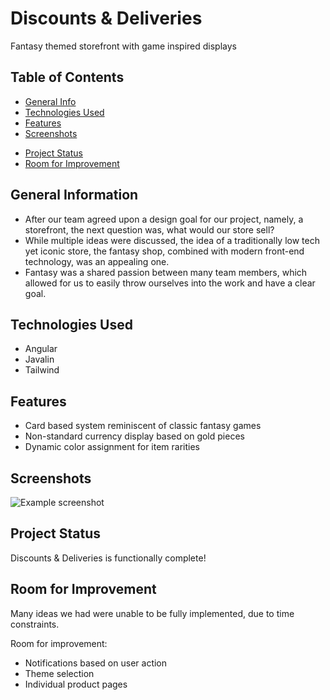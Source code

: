 # Discounts & Deliveries
Fantasy themed storefront with game inspired displays

## Table of Contents
* [General Info](#general-information)
* [Technologies Used](#technologies-used)
* [Features](#features)
* [Screenshots](#screenshots)
<!-- * [Setup](#setup)
* [Usage](#usage) -->
* [Project Status](#project-status)
* [Room for Improvement](#room-for-improvement)
<!-- * [Acknowledgements](#acknowledgements)
* [Contact](#contact) -->
<!-- * [License](#license) -->


## General Information
- After our team agreed upon a design goal for our project, namely, a storefront, the next question was, what would our store sell?
- While multiple ideas were discussed, the idea of a traditionally low tech yet iconic store, the fantasy shop, combined with modern front-end technology, was an appealing one.
- Fantasy was a shared passion between many team members, which allowed for us to easily throw ourselves into the work and have a clear goal.
<!-- You don't have to answer all the questions - just the ones relevant to your project. -->


## Technologies Used
- Angular
- Javalin
- Tailwind


## Features
- Card based system reminiscent of classic fantasy games
- Non-standard currency display based on gold pieces
- Dynamic color assignment for item rarities


## Screenshots
![Example screenshot](./img/screenshot.png)
<!-- If you have screenshots you'd like to share, include them here. -->


<!-- ## Setup
What are the project requirements/dependencies? Where are they listed? A requirements.txt or a Pipfile.lock file perhaps? Where is it located?

Proceed to describe how to install / setup one's local environment / get started with the project.


## Usage
How does one go about using it?
Provide various use cases and code examples here.

write-your-code-here -->


## Project Status
Discounts & Deliveries is functionally complete!


## Room for Improvement
Many ideas we had were unable to be fully implemented, due to time constraints.

Room for improvement:
- Notifications based on user action
- Theme selection
- Individual product pages


<!-- ## Acknowledgements
Give credit here.
- This project was inspired by...
- This project was based on [this tutorial](https://www.example.com).
- Many thanks to...


## Contact
Created by [@flynerdpl](https://www.flynerd.pl/) - feel free to contact me! -->


<!-- Optional -->
<!-- ## License -->
<!-- This project is open source and available under the [... License](). -->

<!-- You don't have to include all sections - just the one's relevant to your project -->
